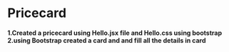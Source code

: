 # Pricecard 

**1.Created a pricecard using Hello.jsx file and Hello.css using bootstrap**
**2.using Bootstrap created a card and and fill all the details in card**
 

